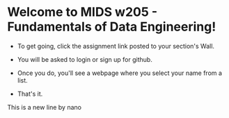 # Welcome to MIDS w205 - Fundamentals of Data Engineering!

- To get going, click the assignment link posted to your section's Wall.

- You will be asked to login or sign up for github.

- Once you do, you'll see a webpage where you select your name from a list. 

- That's it. 

This is a new line by nano



 
